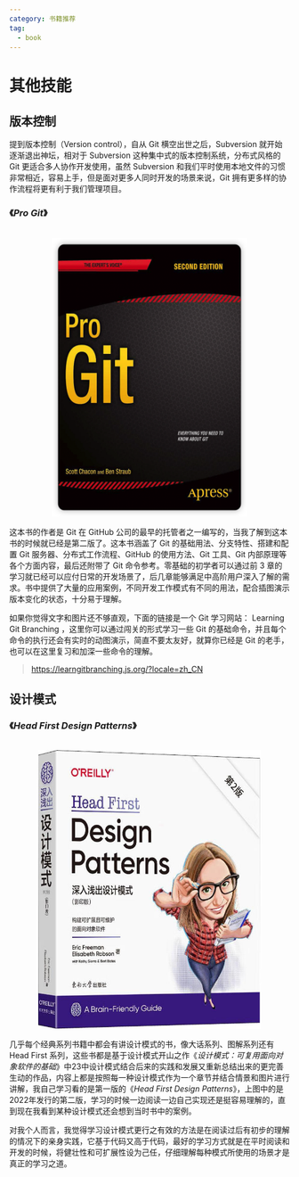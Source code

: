```yaml
---
category: 书籍推荐
tag: 
  - book
---
```


# 其他技能
## 版本控制

提到版本控制（Version control），自从 Git 横空出世之后，Subversion 就开始逐渐退出神坛，相对于 Subversion 这种集中式的版本控制系统，分布式风格的 Git 更适合多人协作开发使用，虽然 Subversion 和我们平时使用本地文件的习惯非常相近，容易上手，但是面对更多人同时开发的场景来说，Git 拥有更多样的协作流程将更有利于我们管理项目。

### 《_Pro Git_》

<br/>
<div style="text-align: center;">
  <img src="/assets/images/resource/books/pro-git.png" alt="pro git" style="width:350px;height:500px;">
</div>

这本书的作者是 Git 在 GitHub 公司的最早的托管者之一编写的，当我了解到这本书的时候就已经是第二版了。这本书涵盖了 Git 的基础用法、分支特性、搭建和配置 Git 服务器、分布式工作流程、GitHub 的使用方法、Git 工具、Git 内部原理等各个方面内容，最后还附带了 Git 命令参考。零基础的初学者可以通过前 3 章的学习就已经可以应付日常的开发场景了，后几章能够满足中高阶用户深入了解的需求。书中提供了大量的应用案例，不同开发工作模式有不同的用法，配合插图演示版本变化的状态，十分易于理解。

如果你觉得文字和图片还不够直观，下面的链接是一个 Git 学习网站： Learning Git Branching ，这里你可以通过闯关的形式学习一些 Git 的基础命令，并且每个命令的执行还会有实时的动图演示，简直不要太友好，就算你已经是 Git 的老手，也可以在这里复习和加深一些命令的理解。

> https://learngitbranching.js.org/?locale=zh_CN

## 设计模式
### 《_Head First Design Patterns_》

<br/>
<div style="text-align: center;">
  <img src="/assets/images/resource/books/head-first-design-patterns.png" alt="Head First Design Patterns" style="width:400px;height:500px;">
</div>

几乎每个经典系列书籍中都会有讲设计模式的书，像大话系列、图解系列还有 Head First 系列，这些书都是基于设计模式开山之作《_设计模式：可复用面向对象软件的基础_》中23中设计模式结合后来的实践和发展又重新总结出来的更完善生动的作品，内容上都是按照每一种设计模式作为一个章节并结合情景和图片进行讲解，我自己学习看的是第一版的《_Head First Design Patterns_》，上图中的是2022年发行的第二版，学习的时候一边阅读一边自己实现还是挺容易理解的，直到现在我看到某种设计模式还会想到当时书中的案例。

对我个人而言，我觉得学习设计模式更行之有效的方法是在阅读过后有初步的理解的情况下的亲身实践，它基于代码又高于代码，最好的学习方式就是在平时阅读和开发的时候，将健壮性和可扩展性设为己任，仔细理解每种模式所使用的场景才是真正的学习之道。